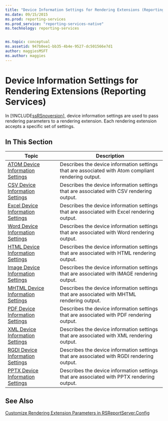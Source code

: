 ```yaml
---
title: "Device Information Settings for Rendering Extensions (Reporting Services) | Microsoft Docs"
ms.date: 09/15/2015
ms.prod: reporting-services
ms.prod_service: "reporting-services-native"
ms.technology: reporting-services


ms.topic: conceptual
ms.assetid: 947b0ee1-bb35-4b4e-9527-dc501566e7d1
author: maggiesMSFT
ms.author: maggies
---
```

# Device Information Settings for Rendering Extensions (Reporting Services)
  In [!INCLUDE[ssRSnoversion](../includes/ssrsnoversion-md.md)], device information settings are used to pass rendering parameters to a rendering extension. Each rendering extension accepts a specific set of settings.  
  
## In This Section  
  
|Topic|Description|  
|-----------|-----------------|  
|[ATOM Device Information Settings](../reporting-services/atom-device-information-settings.md)|Describes the device information settings that are associated with Atom compliant rendering output.|  
|[CSV Device Information Settings](../reporting-services/csv-device-information-settings.md)|Describes the device information settings that are associated with CSV rendering output.|  
|[Excel Device Information Settings](../reporting-services/excel-device-information-settings.md)|Describes the device information settings that are associated with Excel rendering output.|  
|[Word Device Information Settings](../reporting-services/word-device-information-settings.md)|Describes the device information settings that are associated with Word rendering output.|  
|[HTML Device Information Settings](../reporting-services/html-device-information-settings.md)|Describes the device information settings that are associated with HTML rendering output.|  
|[Image Device Information Settings](../reporting-services/image-device-information-settings.md)|Describes the device information settings that are associated with IMAGE rendering output.|  
|[MHTML Device Information Settings](../reporting-services/mhtml-device-information-settings.md)|Describes the device information settings that are associated with MHTML rendering output.|  
|[PDF Device Information Settings](../reporting-services/pdf-device-information-settings.md)|Describes the device information settings that are associated with PDF rendering output.|  
|[XML Device Information Settings](../reporting-services/xml-device-information-settings.md)|Describes the device information settings that are associated with XML rendering output.|  
|[RGDI Device Information Settings](../reporting-services/rgdi-device-information-settings.md)|Describes the device information settings that are associated with RGDI rendering output.|  
|[PPTX Device Information Settings](../reporting-services/pptx-device-information-settings.md)|Describes the device information settings that are associated with PPTX rendering output.|  
  
## See Also  
 [Customize Rendering Extension Parameters in RSReportServer.Config](../reporting-services/customize-rendering-extension-parameters-in-rsreportserver-config.md)  
  
  
